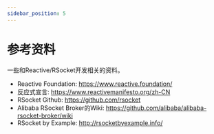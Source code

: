 ```yaml
---
sidebar_position: 5
---
```


# 参考资料

一些和Reactive/RSocket开发相关的资料。

* Reactive Foundation: https://www.reactive.foundation/
* 反应式宣言: https://www.reactivemanifesto.org/zh-CN  
* RSocket Github: https://github.com/rsocket
* Alibaba RSocket Broker的Wiki: https://github.com/alibaba/alibaba-rsocket-broker/wiki
* RSocket by Example: http://rsocketbyexample.info/
